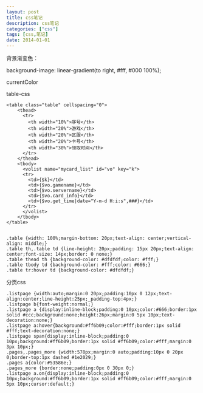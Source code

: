 ```yaml
---
layout: post
title: css笔记
description: css笔记
categories: ["css"]
tags: [css,笔记]
date: 2014-01-01
---
```


背景渐变色：

  background-image: linear-gradient(to right, #fff, #000 100%);

currentColor

table-css

    <table class="table" cellspacing="0">
        <thead>
          <tr>
            <th width="10%">序号</th>
            <th width="20%">游戏</th>
            <th width="20%">区服</th>
            <th width="20%">卡号</th>
            <th width="30%">领取时间</th>
          </tr>
        </thead>
        <tbody>
          <volist name="mycard_list" id="vo" key="k">
          <tr>
            <td>{$k}</td>
            <td>{$vo.gamename}</td>
            <td>{$vo.servername}</td>
            <td>{$vo.card_info}</td>
            <td>{$vo.get_time|date="Y-m-d H:i:s",###}</td>
          </tr>
          </volist>
        </tbody>
    </table>

          
    .table {width: 100%;margin-bottom: 20px;text-align: center;vertical-align: middle;}
    .table th,.table td {line-height: 20px;padding: 15px 20px;text-align: center;font-size: 14px;border: 0 none;}
    .table thead th {background-color: #dfdfdf;color: #fff;}
    .table tbody td {background-color: #fff;color: #666;}
    .table tr:hover td {background-color: #dfdfdf;}

分页css

    .listpage {width:auto;margin:0 20px;padding:10px 0 12px;text-align:center;line-height:25px;_padding-top:4px;}
    .listpage b{font-weight:normal;}
    .listpage a {display:inline-block;padding:0 10px;color:#666;border:1px solid #ccc;background:none;height:26px;margin:0 5px 10px;text-decoration:none;}
    .listpage a:hover{background:#ff6b09;color:#fff;border:1px solid #fff;text-decoration:none;}
    .listpage span{display:inline-block;padding:0 10px;background:#ff6b09;border:1px solid #ff6b09;color:#fff;margin:0 3px 10px;}
    .pages,.pages_more {width:578px;margin:0 auto;padding:10px 0 20px 0;border-top:1px dashed #1e2029;}
    .pages a{color:#53586e;}
    .pages_more {border:none;padding:0px 0 30px 0;}
    .listpage a.on{display:inline-block;padding:0 10px;background:#ff6b09;border:1px solid #ff6b09;color:#fff;margin:0 5px 10px;cursor:default;}